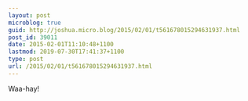 ```yaml
---
layout: post
microblog: true
guid: http://joshua.micro.blog/2015/02/01/t561678015294631937.html
post_id: 39011
date: 2015-02-01T11:10:48+1100
lastmod: 2019-07-30T17:41:37+1100
type: post
url: /2015/02/01/t561678015294631937.html
---
```

Waa-hay!
